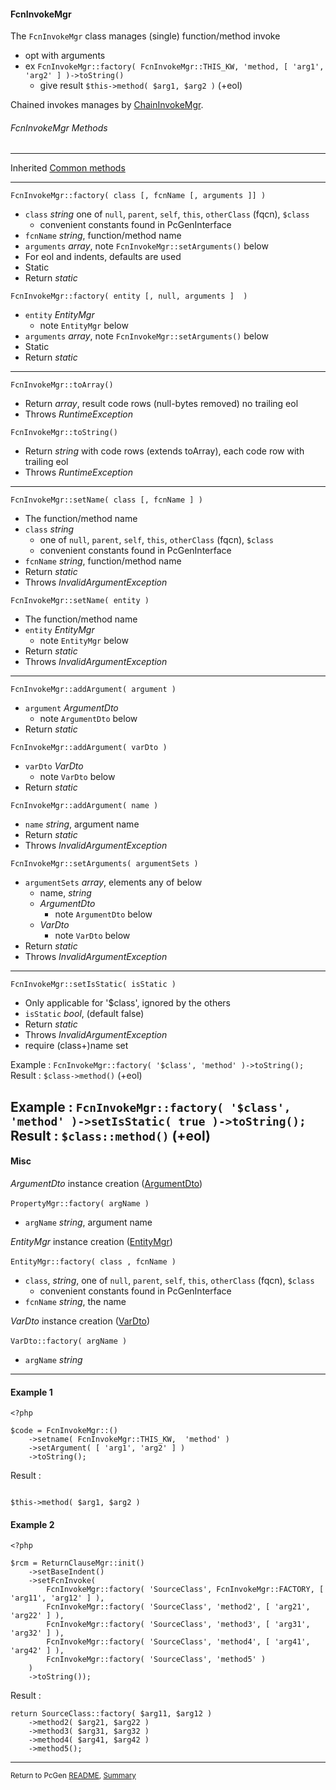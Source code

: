 [comment]: # (This file is part of PcGen, PHP Code Generation support package. Copyright 2020 Kjell-Inge Gustafsson, kigkonsult, All rights reserved, licence GPL 3.0)

#### FcnInvokeMgr

The ```FcnInvokeMgr``` class manages (single) function/method invoke
* opt with arguments
* ex ```FcnInvokeMgr::factory( FcnInvokeMgr::THIS_KW, 'method, [ 'arg1', 'arg2' ] )->toString()``` 
  * give result ```$this->method( $arg1, $arg2 )``` (+eol)
  
Chained invokes manages by [ChainInvokeMgr].

###### FcnInvokeMgr Methods

---

Inherited [Common methods]

---

```FcnInvokeMgr::factory( class [, fcnName [, arguments ]] )```
* ```class``` _string_ one of ```null```, ```parent```, ```self```, ```this```, ```otherClass``` (fqcn), ```$class```
  * convenient constants found in PcGenInterface
* ```fcnName```   _string_, function/method name
* ```arguments``` _array_, note ```FcnInvokeMgr::setArguments()``` below
* For eol and indents, defaults are used
* Static
* Return _static_

```FcnInvokeMgr::factory( entity [, null, arguments ]  )```
* ```entity``` _EntityMgr_
  * note ```EntityMgr``` below
* ```arguments``` _array_, note ```FcnInvokeMgr::setArguments()``` below
* Static
* Return _static_
---

```FcnInvokeMgr::toArray()```
* Return _array_, result code rows (null-bytes removed) no trailing eol
* Throws _RuntimeException_

```FcnInvokeMgr::toString()```
* Return _string_ with code rows (extends toArray), each code row with trailing eol
* Throws _RuntimeException_
---

```FcnInvokeMgr::setName( class [, fcnName ] )```
* The function/method name
* ```class``` _string_
  * one of ```null```, ```parent```, ```self```, ```this```, ```otherClass``` (fqcn), ```$class```
  * convenient constants found in PcGenInterface
* ```fcnName```  _string_, function/method name
* Return _static_
* Throws _InvalidArgumentException_

```FcnInvokeMgr::setName( entity )```
* The function/method name
* ```entity``` _EntityMgr_
  *  note ```EntityMgr``` below
* Return _static_
* Throws _InvalidArgumentException_
---

```FcnInvokeMgr::addArgument( argument )```
* ```argument``` _ArgumentDto_
  * note ```ArgumentDto``` below
* Return _static_

```FcnInvokeMgr::addArgument( varDto )```
* ```varDto``` _VarDto_
  * note ```VarDto``` below
* Return _static_

```FcnInvokeMgr::addArgument( name )```
* ```name``` _string_, argument name
* Return _static_
* Throws _InvalidArgumentException_

```FcnInvokeMgr::setArguments( argumentSets )```
* ```argumentSets``` _array_, elements any of below 
  * name, _string_
  * _ArgumentDto_
    * note ```ArgumentDto``` below
  * _VarDto_
    * note ```VarDto``` below
* Return _static_
* Throws _InvalidArgumentException_
---

```FcnInvokeMgr::setIsStatic( isStatic )```
* Only applicable for '$class', ignored by the others
* ```isStatic``` _bool_, (default false)
* Return _static_
* Throws _InvalidArgumentException_
* require (class+)name set

Example : ```FcnInvokeMgr::factory( '$class', 'method' )->toString(); ```<br>
Result : ``` $class->method() ``` (+eol)

Example : ```FcnInvokeMgr::factory( '$class', 'method' )->setIsStatic( true )->toString(); ```<br>
Result : ``` $class::method() ``` (+eol)
---


#### Misc

_ArgumentDto_ instance creation ([ArgumentDto])<br><br>
```PropertyMgr::factory( argName )```
* ```argName``` _string_, argument name

_EntityMgr_ instance creation ([EntityMgr])<br><br>
```EntityMgr::factory( class , fcnName )```
* ```class```, _string_, one of ```null```, ```parent```, ```self```, ```this```, ```otherClass``` (fqcn), ```$class```
  * convenient constants found in PcGenInterface
* ```fcnName``` _string_, the name

_VarDto_ instance creation ([VarDto])<br><br>
```VarDto::factory( argName )```
* ```argName``` _string_

---

#### Example 1

```
<?php

$code = FcnInvokeMgr::()
    ->setname( FcnInvokeMgr::THIS_KW,  'method' )
    ->setArgument( [ 'arg1', 'arg2' ] )
    ->toString();

```

Result :

```

$this->method( $arg1, $arg2 )

```

#### Example 2

```
<?php

$rcm = ReturnClauseMgr::init()
    ->setBaseIndent()
    ->setFcnInvoke( 
        FcnInvokeMgr::factory( 'SourceClass', FcnInvokeMgr::FACTORY, [ 'arg11', 'arg12' ] ),
        FcnInvokeMgr::factory( 'SourceClass', 'method2', [ 'arg21', 'arg22' ] ),
        FcnInvokeMgr::factory( 'SourceClass', 'method3', [ 'arg31', 'arg32' ] ),
        FcnInvokeMgr::factory( 'SourceClass', 'method4', [ 'arg41', 'arg42' ] ),
        FcnInvokeMgr::factory( 'SourceClass', 'method5' )
    )
    ->toString());

```

Result :

```
return SourceClass::factory( $arg11, $arg12 )
    ->method2( $arg21, $arg22 )
    ->method3( $arg31, $arg32 )
    ->method4( $arg41, $arg42 )
    ->method5();

```

---

<small>Return to PcGen [README], [Summary]</small> 

[ArgumentDto]:ArgumentDto.md
[ChainInvokeMgr]:ChainInvokeMgr.md
[Common methods]:CommonMethods.md
[EntityMgr]:EntityMgr.md
[README]:../README.md
[Summary]:Summary.md
[VarDto]:VarDto.md
